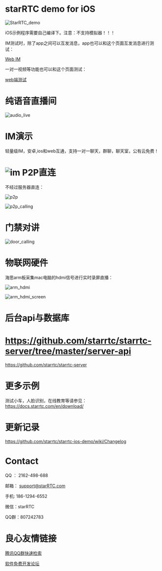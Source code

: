# starRTC demo for iOS

![StarRTC_demo](assets/StarRTC_demo.jpg)

iOS示例程序需要自己编译下。注意：不支持模拟器！！！

IM测试时，除了app之间可以互发消息，app也可以和这个页面互发消息进行测试：

[Web IM](http://u.720life.cn/g/fb52993e15dd0dd1a0a602feabb134d4980f6e53bac81e6218b92f724232fb81) 

一对一视频等功能也可以和这个页面测试：

[web端测试](http://u.720life.cn/g/fb52993e15dd0dd1a0a602feabb134d439cabb839caac7389ee2a0fa0eb6d220c0c6043c77a2b98a81deb2c79744cab9) 


纯语音直播间
==
![audio_live](assets/audio_live.png)

IM演示
==
轻量级IM，安卓,ios和web互通，支持一对一聊天，群聊，聊天室，公有云免费！

![im](assets/im.jpg)
P2P直连
==
不经过服务器直连：

![p2p](assets/p2p.jpg)

![p2p_calling](assets/p2p_calling.jpg)

门禁对讲
==

![door_calling](assets/door_calling.jpg)

物联网硬件
==
海思arm板采集mac电脑的hdmi信号进行实时录屏直播：

![arm_hdmi](assets/arm_hdmi.jpg)

![arm_hdmi_screen](assets/arm_hdmi_screen.jpg)

后台api与数据库
===
https://github.com/starrtc/starrtc-server/tree/master/server-api
===
https://github.com/starrtc/starrtc-server

更多示例
==
测试小车，人脸识别，在线教育等请参见：https://docs.starrtc.com/en/download/

更新记录
===
https://github.com/starrtc/starrtc-ios-demo/wiki/Changelog

Contact
=====
QQ ： 2162-498-688

邮箱： support@starRTC.com 

手机: 186-1294-6552

微信：starRTC

QQ群：807242783



 # 良心友情链接

[腾讯QQ群快速检索](http://u.720life.cn/s/8cf73f7c)

[软件免费开发论坛](http://u.720life.cn/s/bbb01dc0)
